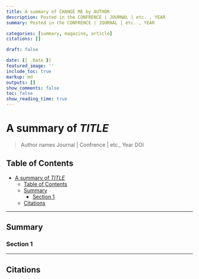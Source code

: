 ```yaml
---
title: A summary of CHANGE ME by AUTHOR
description: Posted in the CONFRENCE | JOURNAL | etc. , YEAR
summary: Posted in the CONFRENCE | JOURNAL | etc. , YEAR

categories: [summary, magazine, article]
citations: []

draft: false

date: {{ .Date }}
featured_image: ''
include_toc: true
markup: md
outputs: []
show_comments: false
toc: false
show_reading_time: true
---
```


# A summary of *TITLE*

> Author names
> Journal | Confrence | etc., Year
> DOI

## Table of Contents

- [A summary of *TITLE*](#a-summary-of-title)
  - [Table of Contents](#table-of-contents)
  - [Summary](#summary)
    - [Section 1](#section-1)
  - [Citations](#citations)

---

## Summary

### Section 1

---

## Citations

